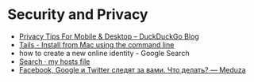 # Security and Privacy
- [Privacy Tips For Mobile & Desktop – DuckDuckGo Blog](https://spreadprivacy.com/privacy-tips/home)
- [Tails - Install from Mac using the command line](https://tails.boum.org/install/mac/usb/index.en.html)
- how to create a new online identity - Google Search
- [Search · my hosts file](https://github.com/search?utf8=%E2%9C%93&q=my+hosts+file&type=)
- [Facebook, Google и Twitter следят за вами. Что делать? — Meduza](https://meduza.io/slides/facebook-google-i-twitter-sledyat-za-vami-chto-delat)

